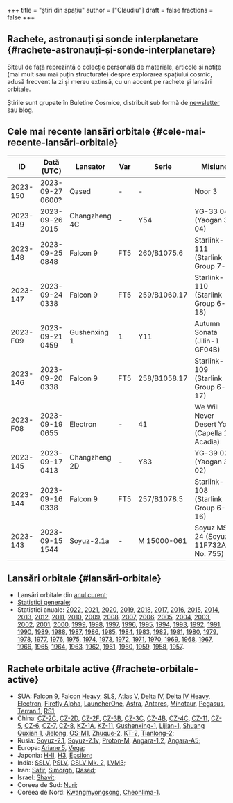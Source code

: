 +++
title = "știri din spațiu"
author = ["Claudiu"]
draft = false
fractions = false
+++

## Rachete, astronauți și sonde interplanetare {#rachete-astronauți-și-sonde-interplanetare}

Siteul de față reprezintă o colecție personală de materiale, articole și notițe (mai mult sau mai puțin structurate) despre explorarea spațiului cosmic, adusă frecvent la zi și mereu extinsă, cu un accent pe rachete și lansări orbitale.

Știrile sunt grupate în Buletine Cosmice, distribuit sub formă de [newsletter](https://buletin.parsec.ro/) sau [blog](https://buletin.parsec.ro/notes).


## Cele mai recente lansări orbitale {#cele-mai-recente-lansări-orbitale}

| ID       | Dată (UTC)       | Lansator      | Var | Serie        | Misiune                                      | Centru      | TR | R |
|----------|------------------|---------------|-----|--------------|----------------------------------------------|-------------|----|---|
| 2023-150 | 2023-09-27 0600? | Qased         | -   | -            | Noor 3                                       | SHAHR LP1   | IR | S |
| 2023-149 | 2023-09-26 2015  | Changzheng 4C | -   | Y54          | YG-33 04 (Yaogan 33 04)                      | JQ LC43/94  | CN | S |
| 2023-148 | 2023-09-25 0848  | Falcon 9      | FT5 | 260/B1075.6  | Starlink-111 (Starlink Group 7-3)            | VSFBS SLC4E | US | S |
| 2023-147 | 2023-09-24 0338  | Falcon 9      | FT5 | 259/B1060.17 | Starlink-110 (Starlink Group 6-18)           | CC LC40     | US | S |
| 2023-F09 | 2023-09-21 0459  | Gushenxing 1  | 1   | Y11          | Autumn Sonata (Jilin-1 GF04B)                | JQ LC43/95A | CN | F |
| 2023-146 | 2023-09-20 0338  | Falcon 9      | FT5 | 258/B1058.17 | Starlink-109 (Starlink Group 6-17)           | CC LC40     | US | S |
| 2023-F08 | 2023-09-19 0655  | Electron      | -   | 41           | We Will Never Desert You (Capella 12 Acadia) | MAHIA LC1B  | US | F |
| 2023-145 | 2023-09-17 0413  | Changzheng 2D | -   | Y83          | YG-39 02 (Yaogan 39 02)                      | XSC LC3     | CN | S |
| 2023-144 | 2023-09-16 0338  | Falcon 9      | FT5 | 257/B1078.5  | Starlink-108 (Starlink Group 6-16)           | CC LC40     | US | S |
| 2023-143 | 2023-09-15 1544  | Soyuz-2.1a    | -   | M 15000-061  | Soyuz MS-24 (Soyuz 11F732A48 No. 755)        | GIK-5 LC31  | RU | S |


## Lansări orbitale {#lansări-orbitale}

-   Lansări orbitale din [anul curent](/y/2023);
-   [Statistici generale](/y/total);
-   Statistici anuale: [2022](/y/2022), [2021](/y/2021), [2020](/y/2020), [2019](/y/2019), [2018](/y/2018), [2017](/y/2017), [2016](/y/2016), [2015](/y/2015), [2014](/y/2014), [2013](/y/2013), [2012](/y/2012), [2011](/y/2011), [2010](/y/2010), [2009](/y/2009), [2008](/y/2008), [2007](/y/2007), [2006](/y/2006), [2005](/y/2005), [2004](/y/2004), [2003](/y/2003), [2002](/y/2002), [2001](/y/2001), [2000](/y/2000), [1999](/y/1999), [1998](/y/1998), [1997](/y/1997), [1996](/y/1996), [1995](/y/1995), [1994](/y/1994), [1993](/y/1993), [1992](/y/1992), [1991](/y/1991), [1990](/y/1990), [1989](/y/1989), [1988](/y/1988), [1987](/y/1987), [1986](/y/1986), [1985](/y/1985), [1984](/y/1984), [1983](/y/1983), [1982](/y/1982), [1981](/y/1981), [1980](/y/1980), [1979](/y/1979), [1978](/y/1978), [1977](/y/1977), [1976](/y/1976), [1975](/y/1975), [1974](/y/1974), [1973](/y/1973), [1972](/y/1972), [1971](/y/1971), [1970](/y/1970), [1969](/y/1969), [1968](/y/1968), [1967](/y/1967), [1966](/y/1966), [1965](/y/1965), [1964](/y/1964), [1963](/y/1963), [1962](/y/1962), [1961](/y/1961), [1960](/y/1960), [1959](/y/1959), [1958](/y/1958), [1957](/y/1957).


## Rachete orbitale active {#rachete-orbitale-active}

-   SUA: [Falcon 9](/r/falcon9), [Falcon Heavy](/r/falconh), [SLS](/r/sls), [Atlas V](/r/atlasv), [Delta IV](/r/delta4), [Delta IV Heavy](/r/delta4h), [Electron](/r/electron), [Firefly Alpha](/r/fireflya), [LauncherOne](/r/launcherone), [Astra](/r/astrarocket), [Antares](/r/antares), [Minotaur](/r/minotaur), [Pegasus](/r/pegasus), [Terran 1](/r/terran1), [RS1](/r/rs1);
-   China: [CZ-2C](/r/cz2c), [CZ-2D](/r/cz2d), [CZ-2F](/r/cz2f), [CZ-3B](/r/cz3b), [CZ-3C](/r/cz3c), [CZ-4B](/r/cz4b), [CZ-4C](/r/cz4c), [CZ-11](/r/cz11), [CZ-5](/r/cz5), [CZ-6](/r/cz6), [CZ-7](/r/cz7), [CZ-8](/r/cz8), [KZ-1A](/r/kz1a), [KZ-11](/r/kz11), [Gushenxing-1](/r/gushenxing1), [Lijian-1](/r/lijian1), [Shuang Quxian 1](/r/shuangquxian), [Jielong](/r/jielong), [OS-M1](/r/osm1), [Zhuque-2](/r/zhuque2), [KT-2](/r/kt2), [Tianlong-2](/r/tianlong2);
-   Rusia: [Soyuz-2.1](/r/soyuz21), [Soyuz-2.1v](/r/soyuz21v), [Proton-M](/r/protonm), [Angara-1.2](/r/angara12), [Angara-A5](/r/angaraa5);
-   Europa: [Ariane 5](/r/ariane5), [Vega](/r/vega);
-   Japonia: [H-II](/r/hii), [H3](/r/h3), [Epsilon](/r/epsilon);
-   India: [SSLV](/r/sslv), [PSLV](/r/pslv), [GSLV Mk. 2](/r/gslvmk2), [LVM3](/r/lvm3);
-   Iran: [Safir](/r/safir), [Simorgh](/r/simorgh), [Qased](/r/qased);
-   Israel: [Shavit](/r/shavit);
-   Coreea de Sud: [Nuri](/r/nuri);
-   Coreea de Nord: [Kwangmyongsong](/r/Kwangmyongsong), [Cheonlima-1](/r/cheonlima1).
